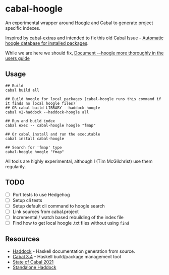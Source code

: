cabal-hoogle
=======
An experimental wrapper around [Hoogle](https://github.com/ndmitchell/hoogle) and Cabal to generate project specific indexes.

Inspired by [cabal-extras](https://github.com/phadej/cabal-extras) and intended to
fix this old Cabal Issue - [Automatic hoogle database for installed packages](https://github.com/haskell/cabal/issues/395).

While we are here we should fix, [Document --hoogle more thoroughly in the users guide](https://github.com/haskell/haddock/issues/807)

Usage
----------

``` shell
## Build
cabal build all

## Build hoogle for local packages (cabal-hoogle runs this command if it finds no local hoogle files)
## OR cabal build LIBRARY --haddock-hoogle
cabal v2-haddock --haddock-hoogle all

## Run and build index
cabal exec -- cabal-hoogle hoogle "fmap"

## Or cabal install and run the executable
cabal install cabal-hoogle

## Search for 'fmap' type
cabal-hoogle hoogle "fmap"
```

All tools are highly experimental, although I (Tim McGilchrist) use them regularily.

TODO
----------

 - [ ] Port tests to use Hedgehog
 - [ ] Setup cli tests
 - [ ] Setup default cli command to hoogle search
 - [ ] Link sources from cabal.project
 - [ ] Incremental / watch based rebuilding of the index file
 - [ ] Find how to get local hoogle .txt files without using `find`

Resources
----------

* [Haddock](https://haskell-haddock.readthedocs.io/en/latest/index.html) - Haskell documentation generation from source.
* [Cabal 3.4](https://cabal.readthedocs.io/en/3.4/index.html) - Haskell build/package management tool
* [State of Cabal 2021](https://discourse.haskell.org/t/state-of-the-cabal-q1-q2-2021/2548)
* [Standalone Haddock](https://github.com/ktvoelker/standalone-haddock)
